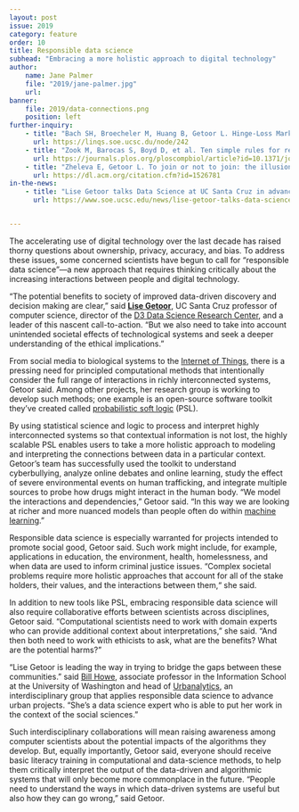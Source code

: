 ```yaml
---
layout: post
issue: 2019
category: feature
order: 10
title: Responsible data science
subhead: "Embracing a more holistic approach to digital technology"
author:
    name: Jane Palmer
    file: "2019/jane-palmer.jpg"
    url:
banner:
    file: 2019/data-connections.png
    position: left
further-inquiry:
    - title: "Bach SH, Broecheler M, Huang B, Getoor L. Hinge-Loss Markov Random Fields and Probabilistic Soft Logic. <span style='font-style:italic'>J Machine Learning Res.</span> 2017;18:1-67."
      url: https://linqs.soe.ucsc.du/node/242
    - title: "Zook M, Barocas S, Boyd D, et al. Ten simple rules for responsible big data research. <span style='font-style:italic'>PLoS Comput Biol</span>. 2017;13(3):e1005399."
      url: https://journals.plos.org/ploscompbiol/article?id=10.1371/journal.pcbi.1005399
    - title: "Zheleva E, Getoor L. To join or not to join: the illusion of privacy in social networks with mixed public and private user profiles. <span style='font-style:italic'>WWW</span>. 2009:531-540."
      url: https://dl.acm.org/citation.cfm?id=1526781
in-the-news:
    - title: "Lise Getoor talks Data Science at UC Santa Cruz in advance of public lectures"
      url: https://www.soe.ucsc.edu/news/lise-getoor-talks-data-science-uc-santa-cruz-advance-public-lectures


---
```

The accelerating use of digital technology over the last decade has raised thorny questions about ownership, privacy, accuracy, and bias. To address these issues, some concerned scientists have begun to call for “responsible data science”—a new approach that requires thinking critically about the increasing interactions between people and digital technology.

“The potential benefits to society of improved data-driven discovery and decision making are clear,” said [**Lise Getoor**](https://getoor.soe.ucsc.edu/home), UC Santa Cruz professor of computer science, director of the [D3 Data Science Research Center](https://d3.ucsc.edu/), and a leader of this nascent call-to-action. “But we also need to take into account unintended societal effects of technological systems and seek a deeper understanding of the ethical implications.”

From social media to biological systems to the [Internet of Things](https://en.wikipedia.org/wiki/Internet_of_things), there is a pressing need for principled computational methods that intentionally consider the full range of interactions in richly interconnected systems, Getoor said. Among other projects, her research group is working to develop such methods; one example is an open-source software toolkit they’ve created called [probabilistic soft logic](http://psl.linqs.org/) (PSL).

By using statistical science and logic to process and interpret highly interconnected systems so that contextual information is not lost, the highly scalable PSL enables users to take a more holistic approach to modeling and interpreting the connections between data in a particular context. Getoor’s team has successfully used the toolkit to understand cyberbullying, analyze online debates and online learning, study the effect of severe environmental events on human trafficking, and integrate multiple sources to probe how drugs might interact in the human body. “We model the interactions and dependencies,” Getoor said. “In this way we are looking at richer and more nuanced models than people often do within [machine learning](https://en.wikipedia.org/wiki/Machine_learning).”

Responsible data science is especially warranted for projects intended to promote social good, Getoor said. Such work might include, for example, applications in education, the environment, health, homelessness, and when data are used to inform criminal justice issues. “Complex societal problems require more holistic approaches that account for all of the stake holders, their values, and the interactions between them,“ she said.

In addition to new tools like PSL, embracing responsible data science will also require collaborative efforts between scientists across disciplines, Getoor said. “Computational scientists need to work with domain experts who can provide additional context about interpretations,” she said. “And then both need to work with ethicists to ask, what are the benefits? What are the potential harms?”

“Lise Getoor is leading the way in trying to bridge the gaps between these communities.” said [Bill Howe](https://faculty.washington.edu/billhowe/), associate professor in the Information School at the University of Washington and head of [Urbanalytics](https://urbanalytics.uw.edu/), an interdisciplinary group that applies responsible data science to advance urban projects. “She’s a data science expert who is able to put her work in the context of the social sciences.”

Such interdisciplinary collaborations will mean raising awareness among computer scientists about the potential impacts of the algorithms they develop. But, equally importantly, Getoor said, everyone should receive basic literacy training in computational and data-science methods, to help them critically interpret the output of the data-driven and algorithmic systems that will only become more commonplace in the future. “People need to understand the ways in which data-driven systems are useful but also how they can go wrong,” said Getoor.

